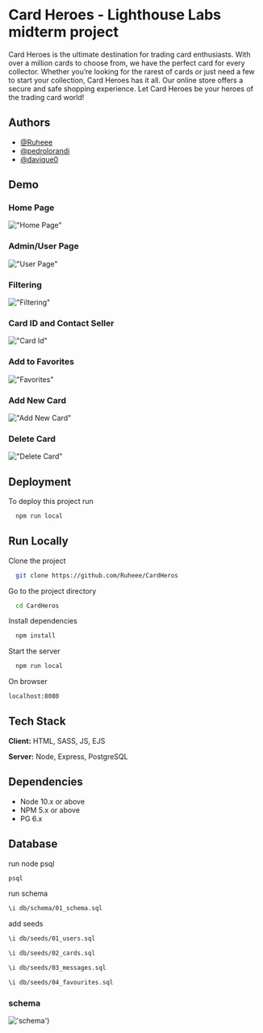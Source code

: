 
# Card Heroes - Lighthouse Labs midterm project

Card Heroes is the ultimate destination for trading card enthusiasts. With over a million cards to choose from, we have the perfect card for every collector. Whether you’re looking for the rarest of cards or just need a few to start your collection, Card Heroes has it all. Our online store offers a secure and safe shopping experience. Let Card Heroes be your heroes of the trading card world!

## Authors

- [@Ruheee](https://github.com/Ruheee)
- [@pedrolorandi](https://github.com/pedrolorandi)
- [@davique0](https://github.com/davique0)


## Demo

### Home Page

!["Home Page"](public/images/screenshots/home_page.gif)

### Admin/User Page

!["User Page"](public/images/screenshots/admin_page.gif)

### Filtering

!["Filtering"](public/images/screenshots/filter.gif)

### Card ID and Contact Seller

!["Card Id"](public/images/screenshots/contact_seller.gif)

### Add to Favorites

!["Favorites"](public/images/screenshots/add_to_favorites.gif)

### Add New Card

!["Add New Card"](public/images/screenshots/add_new_card.gif)

### Delete Card

!["Delete Card"](public/images/screenshots/delete_card.gif)


## Deployment

To deploy this project run

```bash
  npm run local
```


## Run Locally

Clone the project

```bash
  git clone https://github.com/Ruheee/CardHeros
```

Go to the project directory

```bash
  cd CardHeros
```

Install dependencies

```bash
  npm install
```

Start the server

```bash
  npm run local
```
On browser

```bash
localhost:8080
```


## Tech Stack

**Client:** HTML, SASS, JS, EJS

**Server:** Node, Express, PostgreSQL


## Dependencies

- Node 10.x or above
- NPM 5.x or above
- PG 6.x



## Database

run node psql

```bash
psql
```

run schema 

```bash
\i db/schema/01_schema.sql
```

add seeds

```bash
\i db/seeds/01_users.sql

\i db/seeds/02_cards.sql

\i db/seeds/03_messages.sql

\i db/seeds/04_favourites.sql
```

### schema

!['schema'](public/images/screenshots/schema.png))
